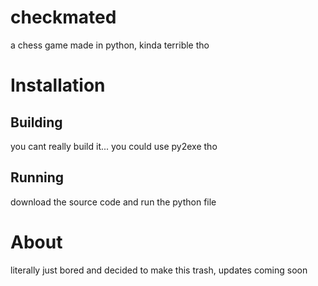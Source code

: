 # checkmated
a chess game made in python, kinda terrible tho
# Installation
## Building
you cant really build it... you could use py2exe tho
## Running
download the source code and run the python file
# About
literally just bored and decided to make this trash, updates coming soon